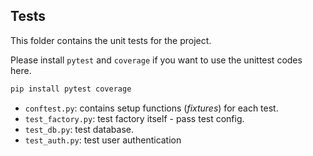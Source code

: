 ## Tests
This folder contains the unit tests for the project.

Please install `pytest` and `coverage` if you want to use the unittest codes here.
```bash
pip install pytest coverage
```

* `conftest.py`: contains setup functions (*fixtures*) for each test.
* `test_factory.py`: test factory itself - pass test config.
* `test_db.py`: test database.
* `test_auth.py`: test user authentication